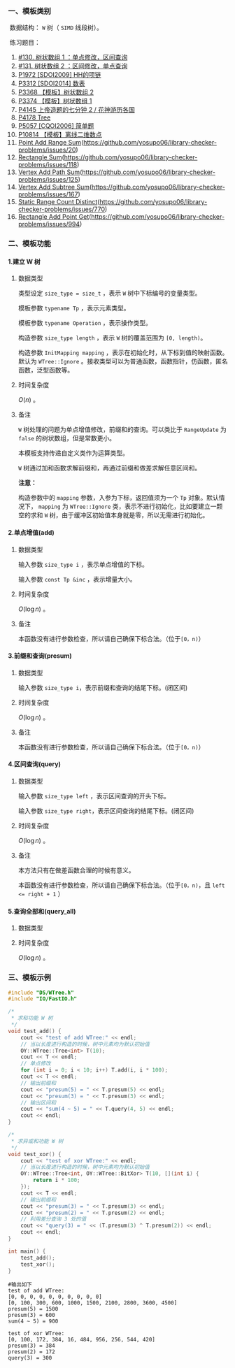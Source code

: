 ### 一、模板类别

​	数据结构： `W` 树（ `SIMD` 线段树）。

​	练习题目：

1. [#130. 树状数组 1 ：单点修改，区间查询](https://loj.ac/p/130)
2. [#131. 树状数组 2 ：区间修改，单点查询](https://loj.ac/p/131)
3. [P1972 [SDOI2009] HH的项链](https://www.luogu.com.cn/problem/P1972)
4. [P3312 [SDOI2014] 数表](https://www.luogu.com.cn/problem/P3312)
5. [P3368 【模板】树状数组 2](https://www.luogu.com.cn/problem/P3368)
6. [P3374 【模板】树状数组 1](https://www.luogu.com.cn/problem/P3374)
7. [P4145 上帝造题的七分钟 2 / 花神游历各国](https://www.luogu.com.cn/problem/P4145)
8. [P4178 Tree](https://www.luogu.com.cn/problem/P4178)
9. [P5057 [CQOI2006] 简单题](https://www.luogu.com.cn/problem/P5057)
10. [P10814 【模板】离线二维数点](https://www.luogu.com.cn/problem/P10814)
11. [Point Add Range Sum](https://judge.yosupo.jp/problem/point_add_range_sum)(https://github.com/yosupo06/library-checker-problems/issues/20)
12. [Rectangle Sum](https://judge.yosupo.jp/problem/rectangle_sum)(https://github.com/yosupo06/library-checker-problems/issues/118)
13. [Vertex Add Path Sum](https://judge.yosupo.jp/problem/vertex_add_path_sum)(https://github.com/yosupo06/library-checker-problems/issues/125)
14. [Vertex Add Subtree Sum](https://judge.yosupo.jp/problem/vertex_add_subtree_sum)(https://github.com/yosupo06/library-checker-problems/issues/167)
15. [Static Range Count Distinct](https://judge.yosupo.jp/problem/static_range_count_distinct)(https://github.com/yosupo06/library-checker-problems/issues/770)
16. [Rectangle Add Point Get](https://judge.yosupo.jp/problem/rectangle_add_point_get)(https://github.com/yosupo06/library-checker-problems/issues/994)



### 二、模板功能

#### 1.建立 W 树

1. 数据类型

   类型设定 `size_type = size_t` ，表示 `W` 树中下标编号的变量类型。

   模板参数 `typename Tp` ，表示元素类型。

   模板参数 `typename Operation` ，表示操作类型。

   构造参数 `size_type length` ，表示 `W` 树的覆盖范围为 `[0, length)`。

   构造参数 `InitMapping mapping` ，表示在初始化时，从下标到值的映射函数。默认为 `WTree::Ignore` 。接收类型可以为普通函数，函数指针，仿函数，匿名函数，泛型函数等。

2. 时间复杂度

    $O(n)$ 。

3. 备注

    `W` 树处理的问题为单点增值修改，前缀和的查询。可以类比于 `RangeUpdate` 为 `false` 的树状数组，但是常数更小。

   本模板支持传递自定义类作为运算类型。

    `W` 树通过加和函数求解前缀和，再通过前缀和做差求解任意区间和。

   **注意：**

   构造参数中的 `mapping` 参数，入参为下标，返回值须为一个 `Tp` 对象。默认情况下， `mapping` 为 `WTree::Ignore` 类，表示不进行初始化，比如要建立一颗空的求和 `W` 树，由于缓冲区初始值本身就是零，所以无需进行初始化。

#### 2.单点增值(add)

1. 数据类型

   输入参数 `size_type i​` ，表示单点增值的下标。

   输入参数 `const Tp &inc​` ，表示增量大小。

2. 时间复杂度

   $O(\log n)$ 。

3. 备注

   本函数没有进行参数检查，所以请自己确保下标合法。（位于`[0，n)`）


#### 3.前缀和查询(presum)

1. 数据类型

   输入参数 `size_type i`，表示前缀和查询的结尾下标。(闭区间)

2. 时间复杂度

   $O(\log n)$ 。

3. 备注

   本函数没有进行参数检查，所以请自己确保下标合法。（位于`[0，n)`）


#### 4.区间查询(query)

1. 数据类型

   输入参数 `size_type left​` ，表示区间查询的开头下标。

   输入参数 `size_type right​`，表示区间查询的结尾下标。(闭区间)

2. 时间复杂度

   $O(\log n)$ 。
   
3. 备注

   本方法只有在做差函数合理的时候有意义。

   本函数没有进行参数检查，所以请自己确保下标合法。（位于`[0，n)`，且 `left <= right + 1` ）


#### 5.查询全部和(query_all)

1. 数据类型

2. 时间复杂度

   $O(\log n)$ 。


### 三、模板示例

```c++
#include "DS/WTree.h"
#include "IO/FastIO.h"

/*
 * 求和功能 W 树
 */
void test_add() {
    cout << "test of add WTree:" << endl;
    // 当以长度进行构造的时候，树中元素均为默认初始值
    OY::WTree::Tree<int> T(10);
    cout << T << endl;
    // 单点修改
    for (int i = 0; i < 10; i++) T.add(i, i * 100);
    cout << T << endl;
    // 输出前缀和
    cout << "presum(5) = " << T.presum(5) << endl;
    cout << "presum(3) = " << T.presum(3) << endl;
    // 输出区间和
    cout << "sum(4 ~ 5) = " << T.query(4, 5) << endl;
    cout << endl;
}

/*
 * 求异或和功能 W 树
 */
void test_xor() {
    cout << "test of xor WTree:" << endl;
    // 当以长度进行构造的时候，树中元素均为默认初始值
    OY::WTree::Tree<int, OY::WTree::BitXor> T(10, [](int i) {
        return i * 100;
    });
    cout << T << endl;
    // 输出前缀和
    cout << "presum(3) = " << T.presum(3) << endl;
    cout << "presum(2) = " << T.presum(2) << endl;
    // 利用差分查询 3 处的值
    cout << "query(3) = " << (T.presum(3) ^ T.presum(2)) << endl;
    cout << endl;
}

int main() {
    test_add();
    test_xor();
}
```

```
#输出如下
test of add WTree:
[0, 0, 0, 0, 0, 0, 0, 0, 0, 0]
[0, 100, 300, 600, 1000, 1500, 2100, 2800, 3600, 4500]
presum(5) = 1500
presum(3) = 600
sum(4 ~ 5) = 900

test of xor WTree:
[0, 100, 172, 384, 16, 484, 956, 256, 544, 420]
presum(3) = 384
presum(2) = 172
query(3) = 300


```

